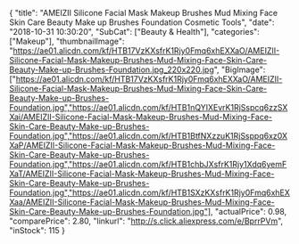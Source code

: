 {
	"title": "AMEIZII Silicone Facial Mask Makeup Brushes Mud Mixing Face Skin Care Beauty Make up Brushes Foundation Cosmetic Tools",
	"date": "2018-10-31 10:30:20",
	"SubCat": ["Beauty & Health"],
	"categories": ["Makeup"],
	"thumbnailImage": "https://ae01.alicdn.com/kf/HTB17VzKXsfrK1Rjy0Fmq6xhEXXaO/AMEIZII-Silicone-Facial-Mask-Makeup-Brushes-Mud-Mixing-Face-Skin-Care-Beauty-Make-up-Brushes-Foundation.jpg_220x220.jpg",
	"BigImage": ["https://ae01.alicdn.com/kf/HTB17VzKXsfrK1Rjy0Fmq6xhEXXaO/AMEIZII-Silicone-Facial-Mask-Makeup-Brushes-Mud-Mixing-Face-Skin-Care-Beauty-Make-up-Brushes-Foundation.jpg","https://ae01.alicdn.com/kf/HTB1nQYIXEvrK1RjSspcq6zzSXXai/AMEIZII-Silicone-Facial-Mask-Makeup-Brushes-Mud-Mixing-Face-Skin-Care-Beauty-Make-up-Brushes-Foundation.jpg","https://ae01.alicdn.com/kf/HTB1BtfNXzzuK1RjSsppq6xz0XXaP/AMEIZII-Silicone-Facial-Mask-Makeup-Brushes-Mud-Mixing-Face-Skin-Care-Beauty-Make-up-Brushes-Foundation.jpg","https://ae01.alicdn.com/kf/HTB1chbJXsfrK1Rjy1Xdq6yemFXaT/AMEIZII-Silicone-Facial-Mask-Makeup-Brushes-Mud-Mixing-Face-Skin-Care-Beauty-Make-up-Brushes-Foundation.jpg","https://ae01.alicdn.com/kf/HTB1SXzKXsfrK1Rjy0Fmq6xhEXXaa/AMEIZII-Silicone-Facial-Mask-Makeup-Brushes-Mud-Mixing-Face-Skin-Care-Beauty-Make-up-Brushes-Foundation.jpg"],
	"actualPrice": 0.98,
	"comparePrice": 2.80,
	"linkurl": "http://s.click.aliexpress.com/e/BprrPVm",
	"inStock": 115
}
